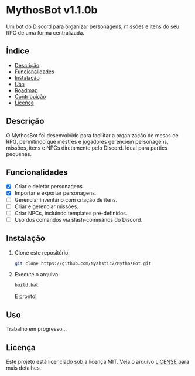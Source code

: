 
# MythosBot v1.1.0b
Um bot do Discord para organizar personagens, missões e itens do seu RPG de uma forma centralizada.

## Índice
- [Descrição](#descrição)
- [Funcionalidades](#funcionalidades)
- [Instalação](#instalação)
- [Uso](#uso)
- [Roadmap](#roadmap)
- [Contribuição](#contribuição)
- [Licença](#licença)

## Descrição
O MythosBot foi desenvolvido para facilitar a organização de mesas de RPG, permitindo que mestres e jogadores gerenciem personagens, missões, itens e NPCs diretamente pelo Discord. Ideal para parties pequenas.

## Funcionalidades
- [x] Criar e deletar personagens.
- [x] Importar e exportar personagens.
- [ ] Gerenciar inventário com criação de itens.
- [ ] Criar e gerenciar missões.
- [ ] Criar NPCs, incluindo templates pré-definidos.
- [ ] Uso dos comandos via slash-commands do Discord.

## Instalação
1. Clone este repositório:
   ```bash
   git clone https://github.com/Nyahstic2/MythosBot.git
   ```
2. Execute o arquivo:
   ```bash
   build.bat
   ```
   E pronto!
   
## Uso
Trabalho em progresso...

## Licença
Este projeto está licenciado sob a licença MIT. Veja o arquivo [LICENSE](LICENSE) para mais detalhes.

[^1]: Versões futuras (depois da versão 1.0) do bot usará .env variables em vez de config.json
